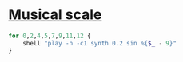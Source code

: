 [1]: https://rosettacode.org/wiki/Musical_scale

# [Musical scale][1]

```raku
for 0,2,4,5,7,9,11,12 {
    shell "play -n -c1 synth 0.2 sin %{$_ - 9}"
}
```